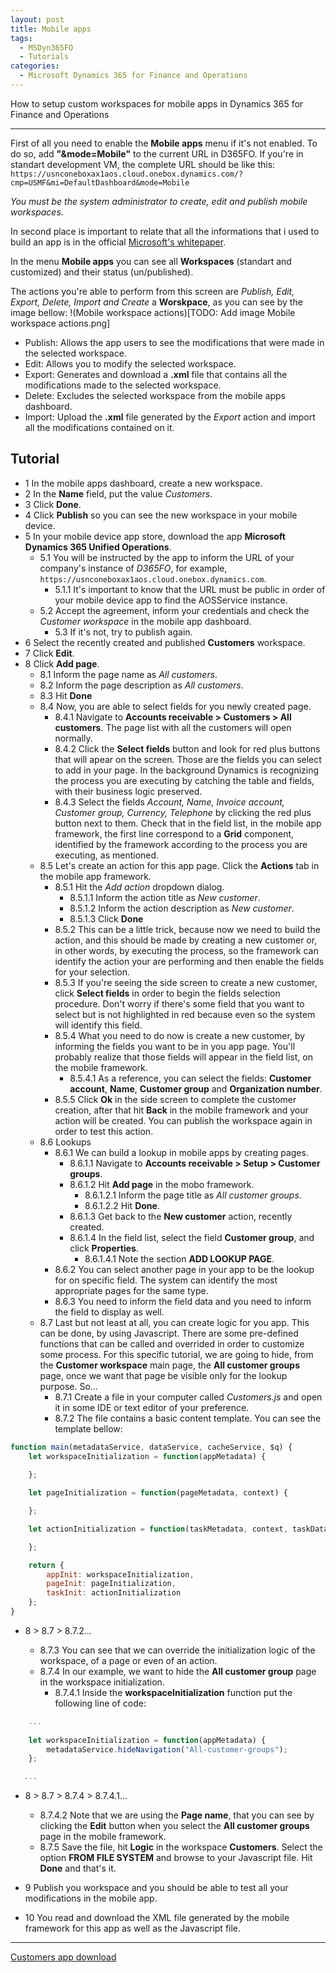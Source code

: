 ```yaml
---
layout: post
title: Mobile apps
tags:
  - MSDyn365FO
  - Tutorials
categories:
  - Microsoft Dynamics 365 for Finance and Operations
---
```


How to setup custom workspaces for mobile apps in Dynamics 365 for Finance and Operations

---

First of all you need to enable the **Mobile apps** menu if it's not enabled. To do so, add **"&mode=Mobile"** to the current URL in D365FO.
If you're in standart development VM, the complete URL should be like this: 
`https://usnconeboxax1aos.cloud.onebox.dynamics.com/?cmp=USMF&mi=DefaultDashboard&mode=Mobile`

*You must be the system administrator to create, edit and publish mobile workspaces.*

In second place is important to relate that all the informations that i used to build an app is in the official [Microsoft's whitepaper](https://docs.microsoft.com/en-us/dynamics365/unified-operations/dev-itpro/mobile-apps/platform/mobile-platform-home-page).

In the menu **Mobile apps** you can see all **Workspaces** (standart and customized) and their status (un/published). 

The actions you're able to perform from this screen are *Publish, Edit, Export, Delete, Import and Create* a **Worskpace**, as you can see by the image bellow:
!(Mobile workspace actions)[TODO: Add image Mobile workspace actions.png]

- Publish: Allows the app users to see the modifications that were made in the selected workspace.
- Edit: Allows you to modify the selected workspace.
- Export: Generates and download a **.xml** file that contains all the modifications made to the selected workspace.
- Delete: Excludes the selected workspace from the mobile apps dashboard.
- Import: Upload the **.xml** file generated by the *Export* action and import all the modifications contained on it.

## Tutorial

- 1 In the mobile apps dashboard, create a new workspace.
- 2 In the **Name** field, put the value *Customers*.
- 3 Click **Done**.
- 4 Click **Publish** so you can see the new workspace in your mobile device.
- 5 In your mobile device app store, download the app **Microsoft Dynamics 365 Unified Operations**.
  - 5.1 You will be instructed by the app to inform the URL of your company's instance of *D365FO*, for example, `https://usnconeboxax1aos.cloud.onebox.dynamics.com`.
    - 5.1.1 It's important to know that the URL must be public in order of your mobile device app to find the AOSService instance.
  - 5.2 Accept the agreement, inform your credentials and check the *Customer workspace* in the mobile app dashboard.
    - 5.3 If it's not, try to publish again.
- 6 Select the recently created and published **Customers** workspace.
- 7 Click **Edit**.
- 8 Click **Add page**.
  - 8.1 Inform the page name as *All customers*.
  - 8.2 Inform the page description as *All customers*.
  - 8.3 Hit **Done**
  - 8.4 Now, you are able to select fields for you newly created page.
    - 8.4.1 Navigate to **Accounts receivable > Customers > All customers**.
            The page list with all the customers will open normally.
    - 8.4.2 Click the **Select fields** button and look for red plus buttons that will apear on the screen. Those are the fields you can select to add in your page. In the background Dynamics is recognizing the process you are executing by catching the table and fields, with their business logic preserved.
    - 8.4.3 Select the fields *Account, Name, Invoice account, Customer group, Currency, Telephone* by clicking the red plus button next to them. Check that in the field list, in the mobile app framework, the first line correspond to a **Grid** component, identified by the framework according to the process you are executing, as mentioned.
  - 8.5 Let's create an action for this app page. Click the **Actions** tab in the mobile app framework.
    - 8.5.1 Hit the *Add action* dropdown dialog.
      - 8.5.1.1 Inform the action title as *New customer*.
      - 8.5.1.2 Inform the action description as *New customer*.
      - 8.5.1.3 Click **Done**
    - 8.5.2 This can be a little trick, because now we need to build the action, and this should be made by creating a new customer or, in other words, by executing the process, so the framework can identify the action your are performing and then enable the fields for your selection.
    - 8.5.3 If you're seeing the side screen to create a new customer, click **Select fields** in order to begin the fields selection procedure. Don't worry if there's some field that you want to select but is not highlighted in red because even so the system will identify this field.    
    - 8.5.4 What you need to do now is create a new customer, by informing the fields you want to be in you app page. You'll probably realize that those fields will appear in the field list, on the mobile framework.
      - 8.5.4.1 As a reference, you can select the fields: **Customer account**, **Name**, **Customer group** and **Organization number**.
    - 8.5.5 Click **Ok** in the side screen to complete the customer creation, after that hit **Back** in the mobile framework and your action will be created. You can publish the workspace again in order to test this action.
  - 8.6 Lookups
    - 8.6.1 We can build a lookup in mobile apps by creating pages.
      - 8.6.1.1 Navigate to **Accounts receivable > Setup > Customer groups**.
      - 8.6.1.2 Hit **Add page** in the mobo framework.
        - 8.6.1.2.1 Inform the page title as *All customer groups*.
        - 8.6.1.2.2 Hit **Done**.
      - 8.6.1.3 Get back to the **New customer** action, recently created.
      - 8.6.1.4 In the field list, select the field **Customer group**, and click **Properties**.
        - 8.6.1.4.1 Note the section **ADD LOOKUP PAGE**.
    - 8.6.2 You can select another page in your app to be the lookup for on specific field. The system can identify the most appropriate pages for the same type.
    - 8.6.3 You need to inform the field data and you need to inform the field to display as well.
  - 8.7 Last but not least at all, you can create logic for you app. This can be done, by using Javascript.
  There are some pre-defined functions that can be called and overrided in order to customize some process.
  For this specific tutorial, we are going to hide, from the **Customer workspace** main page, the **All customer groups** page, once we want that page be visible only for the lookup purpose. So...
    - 8.7.1 Create a file in your computer called *Customers.js* and open it in some IDE or text editor of your preference.
    - 8.7.2 The file contains a basic content template. You can see the template bellow:
    
   
``` js
function main(metadataService, dataService, cacheService, $q) {
    let workspaceInitialization = function(appMetadata) {
        
    };

    let pageInitialization = function(pageMetadata, context) {

    };

    let actionInitialization = function(taskMetadata, context, taskData) {

    };

    return {
        appInit: workspaceInitialization,
        pageInit: pageInitialization,
        taskInit: actionInitialization
    };
}
```
- 8 > 8.7 > 8.7.2...

    - 8.7.3 You can see that we can override the initialization logic of the workspace, of a page or even of an action.
    - 8.7.4 In our example, we want to hide the **All customer group** page in the workspace initialization.
      - 8.7.4.1 Inside the **workspaceInitialization** function put the following line of code:
           

``` js
    ...
    
    let workspaceInitialization = function(appMetadata) {
        metadataService.hideNavigation("All-customer-groups");
    };

   ...
```
- 8 > 8.7 > 8.7.4 > 8.7.4.1...

     - 8.7.4.2 Note that we are using the **Page name**, that you can see by clicking the **Edit** button when you select the **All customer groups** page in the mobile framework.
    - 8.7.5 Save the file, hit **Logic** in the workspace **Customers**. Select the option **FROM FILE SYSTEM** and browse to your Javascript file. Hit **Done** and that's it.
- 9 Publish you workspace and you should be able to test all your modifications in the mobile app.
- 10 You read and download the XML file generated by the mobile framework for this app as well as the Javascript file.

---

[Customers app download](https://github.com/eduardomessias/MSDyn365FO/tree/master/Mobile%20apps/Customers/v0.0.0.1)
      
    
  








